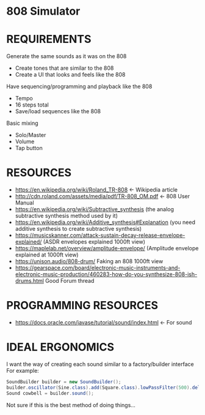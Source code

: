 # 808 Simulator

REQUIREMENTS
=====
Generate the same sounds as it was on the 808
 - Create tones that are similar to the 808
 - Create a UI that looks and feels like the 808

Have sequencing/programming and playback like the 808
 - Tempo
 - 16 steps total
 - Save/load sequences like the 808

Basic mixing
 - Solo/Master
 - Volume
 - Tap button

RESOURCES
=====
- https://en.wikipedia.org/wiki/Roland_TR-808 <- Wikipedia article
- http://cdn.roland.com/assets/media/pdf/TR-808_OM.pdf <- 808 User Manual
- https://en.wikipedia.org/wiki/Subtractive_synthesis (the analog subtractive synthesis method used by it)
- https://en.wikipedia.org/wiki/Additive_synthesis#Explanation (you need additive synthesis to create subtractive synthesis)
- https://musicskanner.com/attack-sustain-decay-release-envelope-explained/ (ASDR envelopes explained 1000ft view)
- https://maplelab.net/overview/amplitude-envelope/ (Amplitude envelope explained at 1000ft view)
- https://unison.audio/808-drum/ Faking an 808 1000ft view
- https://gearspace.com/board/electronic-music-instruments-and-electronic-music-production/460283-how-do-you-synthesize-808-ish-drums.html Good Forum thread


PROGRAMMING RESOURCES
====
- https://docs.oracle.com/javase/tutorial/sound/index.html <- For sound


IDEAL ERGONOMICS
====
I want the way of creating each sound similar to a factory/builder interface
For example:
```java
SoundBuilder builder = new SoundBuilder();
builder.oscillator(Sine.class).add(Square.class).lowPassFilter(500).delay(10);
Sound cowbell = builder.sound();
```
Not sure if this is the best method of doing things...